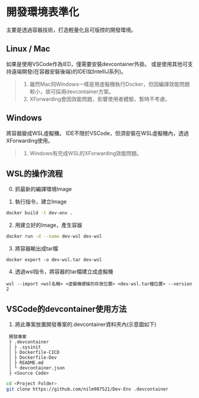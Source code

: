 # 開發環境表準化

主要是透過容器技術，打造輕量化且可版控的開發環境。

## Linux / Mac 
如果是使用VSCode作為IED，僅需要安裝devcontainer外掛。
或是使用其他可支持遠端開發(在容器安裝後端)的IDE(如IntelliJ系列)。
> 1. 雖然Mac同Windows一樣是用虛擬機執行Docker，但因編譯效能問題較小，故可採用devcontainer方案。
> 2. XForwarding會因效能問題，影響使用者體驗，暫時不考慮。

## Windows 
將容器變成WSL虛擬機。
IDE不限於VSCode，但須安裝在WSL虛擬機內，透過XForwarding使用。
> 1. Windows有完成WSL的XForwarding效能問題。

## WSL的操作流程

0. 抓最新的編譯環境Image

1. 執行指令，建立Image
```bash
docker build -t dev-env .
```

2. 用建立好的Image，產生容器
```bash
docker run -d --name dev-wsl dev-wsl
```

3. 將容器輸出成tar檔
```
docker export -o dev-wsl.tar dev-wsl
```

4. 透過wsl指令，將容器的tar檔建立成虛擬機
```
wsl --import <wsl名稱> <虛擬機硬碟的存放位置> <dev-wsl.tar檔位置> --version 2
```

## VSCode的devcontainer使用方法

1. 將此專案放置開發專案的.devcontainer資料夾內(示意圖如下)
```
 開發專案
 ├ .devcontainer
 │ ├ .sysinit  
 │ ├ Dockerfile-CICD  
 │ ├ Dockerfile-Dev  
 │ ├ README.md  
 │ └ devcontainer.json
 ├ <Source Code> 
``` 
```bash
cd <Project Folder>
git clone https://github.com/nilm987521/Dev-Env .devcontainer
```
